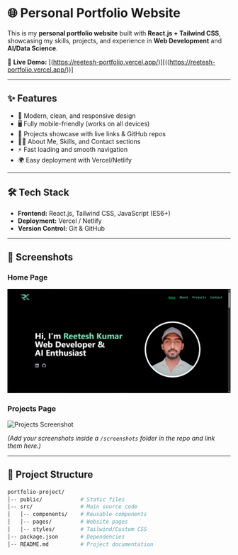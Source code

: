 # 🌐 Personal Portfolio Website  

This is my **personal portfolio website** built with **React.js + Tailwind CSS**, showcasing my skills, projects, and experience in **Web Development** and **AI/Data Science**.  

🚀 **Live Demo:** [(https://reetesh-portfolio.vercel.app/)][((https://reetesh-portfolio.vercel.app/))]

---

## ✨ Features  
- 🎨 Modern, clean, and responsive design  
- 🖥️ Fully mobile-friendly (works on all devices)  
- 📂 Projects showcase with live links & GitHub repos  
- 👨‍💻 About Me, Skills, and Contact sections  
- ⚡ Fast loading and smooth navigation  
- 🌍 Easy deployment with Vercel/Netlify  

---

## 🛠️ Tech Stack  
- **Frontend:** React.js, Tailwind CSS, JavaScript (ES6+)  
- **Deployment:** Vercel / Netlify  
- **Version Control:** Git & GitHub  

---

## 📸 Screenshots  

### Home Page  
![Home Screenshot](screenshots/home.png)  

### Projects Page  
![Projects Screenshot](screenshots/projects.png)  

*(Add your screenshots inside a `/screenshots` folder in the repo and link them here.)*  

---

## 📂 Project Structure  
```bash
portfolio-project/
│-- public/            # Static files
│-- src/               # Main source code
│   │-- components/    # Reusable components
│   │-- pages/         # Website pages
│   │-- styles/        # Tailwind/Custom CSS
│-- package.json       # Dependencies
│-- README.md          # Project documentation
